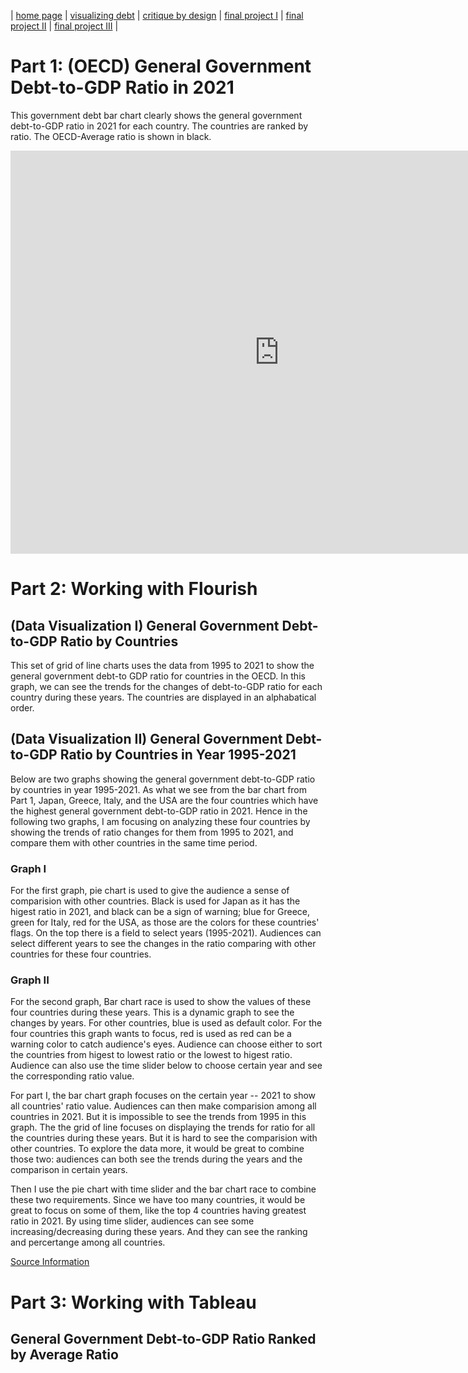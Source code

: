 | [home page](https://maxinema5995.github.io/maxine-tswd-portfolio/) | [visualizing debt](https://maxinema5995.github.io/maxine-tswd-portfolio/visualizing-government-debt) | [critique by design](critique-by-design) | [final project I](final-project-part-one) | [final project II](final-project-part-two) | [final project III](final-project-part-three) |

# Part 1: (OECD) General Government Debt-to-GDP Ratio in 2021
This government debt bar chart clearly shows the general government debt-to-GDP ratio in 2021 for each country. The countries are ranked by ratio. The OECD-Average ratio is shown in black. 

<iframe src="https://data.oecd.org/chart/6XY0" width="860" height="645" style="border: 0" mozallowfullscreen="true" webkitallowfullscreen="true" allowfullscreen="true"><a href="https://data.oecd.org/chart/6XY0" target="_blank">OECD Chart: General government debt, Total, % of GDP, Annual, 2021</a></iframe>

# Part 2: Working with Flourish 
## (Data Visualization I) General Government Debt-to-GDP Ratio by Countries
This set of grid of line charts uses the data from 1995 to 2021 to show the general government debt-to GDP ratio for countries in the OECD. In this graph, we can see the trends for the changes of debt-to-GDP ratio for each country during these years. The countries are displayed in an alphabatical order. 

<div class="flourish-embed flourish-chart" data-src="visualisation/12579309"><script src="https://public.flourish.studio/resources/embed.js"></script></div>

## (Data Visualization II) General Government Debt-to-GDP Ratio by Countries in Year 1995-2021
Below are two graphs showing the general government debt-to-GDP ratio by countries in year 1995-2021. As what we see from the bar chart from Part 1, Japan, Greece, Italy, and the USA are the four countries which have the highest general government debt-to-GDP ratio in 2021. Hence in the following two graphs, I am focusing on analyzing these four countries by showing the trends of ratio changes for them from 1995 to 2021, and compare them with other countries in the same time period. 

### Graph I
For the first graph, pie chart is used to give the audience a sense of comparision with other countries. Black is used for Japan as it has the higest ratio in 2021, and black can be a sign of warning; blue for Greece, green for Italy, red for the USA, as those are the colors for these countries' flags. On the top there is a field to select years (1995-2021). Audiences can select different years to see the changes in the ratio comparing with other countries for these four countries. 

<div class="flourish-embed flourish-chart" data-src="visualisation/12585768"><script src="https://public.flourish.studio/resources/embed.js"></script></div>

### Graph II
For the second graph, Bar chart race is used to show the values of these four countries during these years. This is a dynamic graph to see the changes by years. For other countries, blue is used as default color. For the four countries this graph wants to focus, red is used as red can be a warning color to catch audience's eyes. Audience can choose either to sort the countries from higest to lowest ratio or the lowest to higest ratio. Audience can also use the time slider below to choose certain year and see the corresponding ratio value. 

<div class="flourish-embed flourish-bar-chart-race" data-src="visualisation/12585487"><script src="https://public.flourish.studio/resources/embed.js"></script></div>

For part I, the bar chart graph focuses on the certain year -- 2021 to show all countries' ratio value. Audiences can then make comparision among all countries in 2021. But it is impossible to see the trends from 1995 in this graph. The the grid of line focuses on displaying the trends for ratio for all the countries during these years. But it is hard to see the comparision with other countries. 
To explore the data more, it would be great to combine those two: audiences can both see the trends during the years and the comparison in certain years. 

Then I use the pie chart with time slider and the bar chart race to combine these two requirements. Since we have too many countries, it would be great to focus on some of them, like the top 4 countries having greatest ratio in 2021. By using time slider, audiences can see some increasing/decreasing during these years. And they can see the ranking and percertange among all countries. 

[Source Information](https://data.oecd.org/gga/general-government-debt.htm)

# Part 3: Working with Tableau
## General Government Debt-to-GDP Ratio Ranked by Average Ratio
<script type='module' src='https://prod-useast-a.online.tableau.com/javascripts/api/tableau.embedding.3.latest.min.js'></script><tableau-viz id='tableau-viz' src='https://prod-useast-a.online.tableau.com/t/maxinema/views/OECDdatawalkthru/GeneralGovernmentDebt-to-GDPRatioRankedbyAverageRatio' width='1198' height='635' hide-tabs toolbar='bottom' ></tableau-viz>


